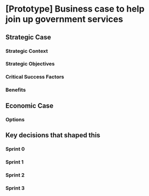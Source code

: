 # [Prototype] Business case to help join up government services

## Strategic Case

### Strategic Context

### Strategic Objectives

### Critical Success Factors

### Benefits

## Economic Case

### Options

## Key decisions that shaped this

### Sprint 0

### Sprint 1

### Sprint 2

### Sprint 3
